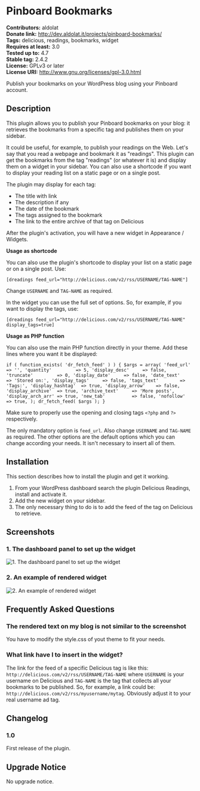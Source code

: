 # Pinboard Bookmarks #
**Contributors:** aldolat  
**Donate link:** http://dev.aldolat.it/projects/pinboard-bookmarks/  
**Tags:** delicious, readings, bookmarks, widget  
**Requires at least:** 3.0  
**Tested up to:** 4.7  
**Stable tag:** 2.4.2  
**License:** GPLv3 or later  
**License URI:** http://www.gnu.org/licenses/gpl-3.0.html  

Publish your bookmarks on your WordPress blog using your Pinboard account.

## Description ##

This plugin allows you to publish your Pinboard bookmarks on your blog:
it retrieves the bookmarks from a specific tag and publishes them on your sidebar.

It could be useful, for example, to publish your readings on the Web.
Let's say that you read a webpage and bookmark it as "readings".
This plugin can get the bookmarks from the tag "readings" (or whatever it is) and display them on a widget in your sidebar. You can also use a shortcode if you want to display your reading list on a static page or on a single post.

The plugin may display for each tag:

* The title with link
* The description if any
* The date of the bookmark
* The tags assigned to the bookmark
* The link to the entire archive of that tag on Delicious

After the plugin's activation, you will have a new widget in Appearance / Widgets.

**Usage as shortcode**

You can also use the plugin's shortcode to display your list on a static page or on a single post. Use:

`[dreadings feed_url="http://delicious.com/v2/rss/USERNAME/TAG-NAME"]`

Change `USERNAME` and `TAG-NAME` as required.

In the widget you can use the full set of options. So, for example, if you want to display the tags, use:

`[dreadings feed_url="http://delicious.com/v2/rss/USERNAME/TAG-NAME" display_tags=true]`

**Usage as PHP function**

You can also use the main PHP function directly in your theme. Add these lines where you want it be displayed:

`if ( function_exists( 'dr_fetch_feed' ) ) {
	$args = array(
		'feed_url'         => '',
		'quantity'         => 5,
		'display_desc'     => false,
		'truncate'         => 0,
		'display_date'     => false,
		'date_text'        => 'Stored on:',
		'display_tags'     => false,
		'tags_text'        => 'Tags:',
		'display_hashtag'  => true,
		'display_arrow'    => false,
		'display_archive'  => true,
		'archive_text'     => 'More posts',
		'display_arch_arr' => true,
		'new_tab'          => false,
		'nofollow'         => true,
	);
	dr_fetch_feed( $args );
}`

Make sure to properly use the opening and closing tags `<?php` and `?>` respectively.

The only mandatory option is `feed_url`. Also change `USERNAME` and `TAG-NAME` as required. The other options are the default options which you can change according your needs. It isn't necessary to insert all of them.

## Installation ##

This section describes how to install the plugin and get it working.

1. From your WordPress dashboard search the plugin Delicious Readings, install and activate it.
1. Add the new widget on your sidebar.
1. The only necessary thing to do is to add the feed of the tag on Delicious to retrieve.

## Screenshots ##

### 1. The dashboard panel to set up the widget ###
![1. The dashboard panel to set up the widget](http://ps.w.org/delicious-readings/assets/screenshot-1.png)

### 2. An example of rendered widget ###
![2. An example of rendered widget](http://ps.w.org/delicious-readings/assets/screenshot-2.png)


## Frequently Asked Questions ##

### The rendered text on my blog is not similar to the screenshot ###

You have to modify the style.css of yout theme to fit your needs.

### What link have I to insert in the widget? ###

The link for the feed of a specific Delicious tag is like this: `http://delicious.com/v2/rss/USERNAME/TAG-NAME`
where `USERNAME` is your username on Delicious and `TAG-NAME` is the tag that collects all your bookmarks to be published.
So, for example, a link could be: `http://delicious.com/v2/rss/myusername/mytag`. Obviously adjust it to your real username ad tag.

## Changelog ##

### 1.0 ###
First release of the plugin.

## Upgrade Notice ##

No upgrade notice.
